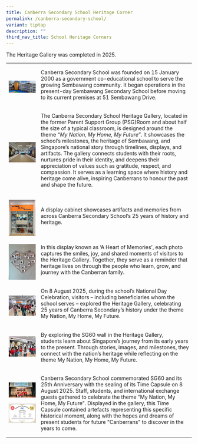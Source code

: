 ```yaml
---
title: Canberra Secondary School Heritage Corner
permalink: /canberra-secondary-school/
variant: tiptap
description: ""
third_nav_title: School Heritage Corners
---
```

<p>The Heritage Gallery was completed in 2025.&nbsp;&nbsp;</p>
<table style="minWidth: 50px">
<colgroup>
<col>
<col>
</colgroup>
<tbody>
<tr>
<td rowspan="1" colspan="1">
<p></p>
<div class="isomer-image-wrapper">
<img style="width: 100%" height="auto" width="100%" alt="" src="/images/CBSS_1.jpg">
</div>
</td>
<td rowspan="1" colspan="1">
<p>Canberra Secondary School was founded on 15 January 2000 as a government
co-educational school to serve the growing Sembawang community. It began
operations in the present-day Sembawang Secondary School before moving
to its current premises at 51 Sembawang Drive.&nbsp;</p>
</td>
</tr>
<tr>
<td rowspan="1" colspan="1">
<p></p>
<div class="isomer-image-wrapper">
<img style="width: 100%" height="auto" width="100%" alt="" src="/images/CBSS_2.jpg">
</div>
</td>
<td rowspan="1" colspan="1">
<p>The Canberra Secondary School Heritage Gallery, located in the former
Parent Support Group (PSG)Room and about half the size of a typical classroom,
is designed around the theme <em>“My Nation, My Home, My Future”</em>. It
showcases the school’s milestones, the heritage of Sembawang, and Singapore’s
national story through timelines, displays, and artifacts. The gallery
connects students with their roots, nurtures pride in their identity, and
deepens their appreciation of values such as gratitude, respect, and compassion.
It serves as a learning space where history and heritage come alive, inspiring
Canberrans to honour the past and shape the future.&nbsp;</p>
</td>
</tr>
<tr>
<td rowspan="1" colspan="1">
<p></p>
<div class="isomer-image-wrapper">
<img style="width: 100%" height="auto" width="100%" alt="" src="/images/CBSS_3.jpg">
</div>
</td>
<td rowspan="1" colspan="1">
<p>A display cabinet showcases artifacts and memories from across Canberra
Secondary School’s 25 years of history and heritage.&nbsp;</p>
</td>
</tr>
<tr>
<td rowspan="1" colspan="1">
<p></p>
<div class="isomer-image-wrapper">
<img style="width: 100%" height="auto" width="100%" alt="" src="/images/CBSS_4.jpg">
</div>
</td>
<td rowspan="1" colspan="1">
<p>In this display known as ‘A Heart of Memories’, each photo captures the
smiles, joy, and shared moments of visitors to the Heritage Gallery. Together,
they serve as a reminder that heritage lives on through the people who
learn, grow, and journey with the Canberran family.&nbsp;</p>
</td>
</tr>
<tr>
<td rowspan="1" colspan="1">
<p></p>
<div class="isomer-image-wrapper">
<img style="width: 100%" height="auto" width="100%" alt="" src="/images/CBSS_5.jpg">
</div>
</td>
<td rowspan="1" colspan="1">
<p>On 8 August 2025, during the school’s National Day Celebration, visitors
– including beneficiaries whom the school serves – explored the Heritage
Gallery, celebrating 25 years of Canberra Secondary’s history under the
theme My Nation, My Home, My Future.&nbsp;</p>
</td>
</tr>
<tr>
<td rowspan="1" colspan="1">
<div class="isomer-image-wrapper">
<img style="width: 100%" height="auto" width="100%" alt="" src="/images/CBSS_6.jpg">
</div>
</td>
<td rowspan="1" colspan="1">
<p>By exploring the SG60 wall in the Heritage Gallery, students&nbsp;learn
about Singapore’s journey from its early years to the present. Through
stories, images, and milestones, they connect with the nation’s heritage
while reflecting on the theme My Nation, My Home, My Future.&nbsp;</p>
</td>
</tr>
<tr>
<td rowspan="1" colspan="1">
<p></p>
<div class="isomer-image-wrapper">
<img style="width: 100%" height="auto" width="100%" alt="" src="/images/CBSS_7.jpg">
</div>
<p></p>
<div class="isomer-image-wrapper">
<img style="width: 100%" height="auto" width="100%" alt="" src="/images/CBSS_time_capsule.png">
</div>
<p></p>
</td>
<td rowspan="1" colspan="1">
<p>Canberra Secondary School commemorated SG60 and its 25th Anniversary with
the sealing of its Time Capsule on 8 August 2025. Staff, students, and
international exchange guests gathered to celebrate the theme “My Nation,
My Home, My Future”. Displayed in the gallery, this Time Capsule contained
artefacts representing this specific historical moment, along with the
hopes and dreams of present students for future "Canberrans" to discover
in the years to come.</p>
</td>
</tr>
</tbody>
</table>
<p></p>
